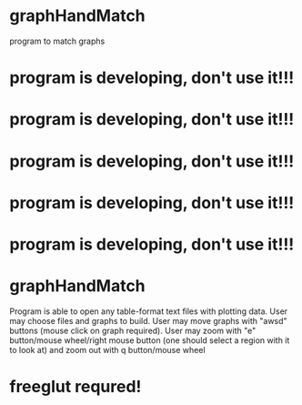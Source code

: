 # graphHandMatch
program to match graphs
# program is developing, don't use it!!!
# program is developing, don't use it!!!
# program is developing, don't use it!!!
# program is developing, don't use it!!!
# program is developing, don't use it!!!
# graphHandMatch

Program is able to open any table-format text files with plotting data.
User may choose files and graphs to build.
User may move graphs with "awsd" buttons (mouse click on graph required).
User may zoom with "e" button/mouse wheel/right mouse button (one should select a region with it to look at)
and zoom out with q button/mouse wheel

# freeglut requred!
